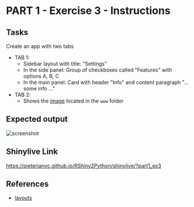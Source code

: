 # PART 1 - Exercise 3 - Instructions

## Tasks

Create an app with two tabs

- TAB 1:
  - Sidebar layout with title: "Settings"
  - In the side panel: Group of checkboxes called "Features" with options A, B,
    C
  - In the main panel: Card with header "Info" and content paragraph "... some
    info ..."
- TAB 2:
  - Shows the [image](www/image.jpg) located in the `www` folder

## Expected output

![screenshot](exercise2_screenshot.png)

## Shinylive Link
https://pieterjanvc.github.io/RShiny2Python/shinylive/?part1_ex3

## References

- [layouts](https://shiny.posit.co/py/layouts/)
